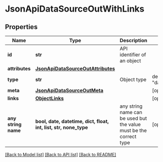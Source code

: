 # JsonApiDataSourceOutWithLinks


## Properties
Name | Type | Description | Notes
------------ | ------------- | ------------- | -------------
**id** | **str** | API identifier of an object | 
**attributes** | [**JsonApiDataSourceOutAttributes**](JsonApiDataSourceOutAttributes.md) |  | 
**type** | **str** | Object type | defaults to "dataSource"
**meta** | [**JsonApiDataSourceOutMeta**](JsonApiDataSourceOutMeta.md) |  | [optional] 
**links** | [**ObjectLinks**](ObjectLinks.md) |  | [optional] 
**any string name** | **bool, date, datetime, dict, float, int, list, str, none_type** | any string name can be used but the value must be the correct type | [optional]

[[Back to Model list]](../README.md#documentation-for-models) [[Back to API list]](../README.md#documentation-for-api-endpoints) [[Back to README]](../README.md)


